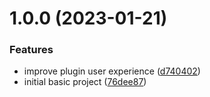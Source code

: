 # 1.0.0 (2023-01-21)


### Features

* improve plugin user experience ([d740402](https://github.com/ahonn/logseq-plugin-weread-importer/commit/d740402b837c858290f055e1189edf9e9d13a9e6))
* initial basic project ([76dee87](https://github.com/ahonn/logseq-plugin-weread-importer/commit/76dee875e1ccc2af876507465f0652685588a8a5))
